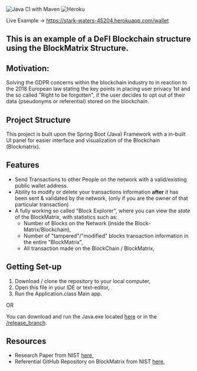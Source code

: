 ![Java CI with Maven](https://github.com/migbash/blockmatrix_wallet/workflows/Java%20CI%20with%20Maven/badge.svg?branch=master)
![Heroku](https://pyheroku-badge.herokuapp.com/?app=stark-waters-45204&style=flat)

Live Example -> https://stark-waters-45204.herokuapp.com/wallet

This is an example of a DeFI Blockchain structure using the BlockMatrix Structure.
---

## Motivation:

Solving the GDPR concerns within the blockchain industry to in reaction to the 2018 European
law stating the key points in placing user privacy 1st and the so called "Right to be forgotten", 
if the user decides to opt out of their data (pseudonyms or referential) stored on the blockchain.

## Project Structure

This project is built upon the Spring Boot (Java) Framework with a in-built UI panel for easier interface and
visualization of the Blockchain (Blockmatrix).

## Features

- Send Transactions to other People on the network with a valid/existing public wallet address.
- Ability to modify or delete your transactions information __after__ it has been sent & validated by the network, (only if you are the owner of that particular transaction)
- A fully working so called "Block Explorer", where you can view the _state_ of the BlockMatrix, with statistics such as:
    - Number of Blocks on the Network (inside the Block-Matrix/Blockchain),
    - Number of "tampered"/"modified" blocks transaction information in the entire "BlockMatrix",
    - All transaction made on the BlockChain / BlockMatrix,
    
## Getting Set-up

1. Download / clone the repository to your local computer,
2. Open this file in your IDE or text-editor,
3. Run the Application.class Main app.

OR

You can download and run the Java.exe located [here]() or in the [/release_branch]().

## Resources

- Research Paper from NIST [here](),
- Referential GitHub Repository on BlockMatrix from NIST [here](),

